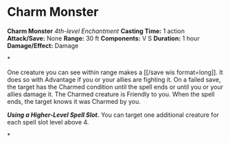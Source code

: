 # Charm Monster

**Charm Monster**
_4th-level Enchantment_
**Casting Time:** 1 action
**Attack/Save:** None
**Range:** 30 ft
**Components:** V S
**Duration:** 1 hour
**Damage/Effect:** Damage

*<p>One creature you can see within range makes a [[/save wis format=long]]. It does so with Advantage if you or your allies are fighting it. On a failed save, the target has the Charmed condition until the spell ends or until you or your allies damage it. The Charmed creature is Friendly to you. When the spell ends, the target knows it was Charmed by you.

***Using a Higher-Level Spell Slot.*** You can target one additional creature for each spell slot level above 4.</p>*